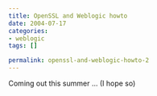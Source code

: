 ```yaml
--- 
title: OpenSSL and Weblogic howto
date: 2004-07-17
categories: 
- weblogic
tags: []

permalink: openssl-and-weblogic-howto-2
---
```

 Coming out this summer ... (I hope so)
